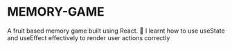 # MEMORY-GAME
A fruit based memory game built using React. 🍍
I learnt how to use useState and useEffect effectively to render user actions correctly
